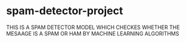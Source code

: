 # spam-detector-project
THIS IS A SPAM DETECTOR MODEL WHICH CHECKES WHETHER THE MESAAGE IS A SPAM OR HAM BY MACHINE LEARNING ALGORITHMS

